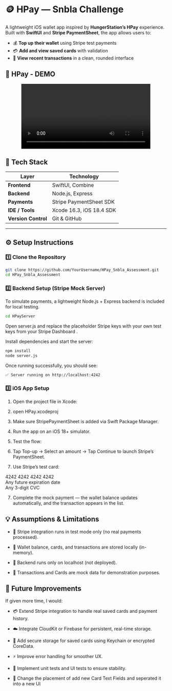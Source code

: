  # 🪙 HPay — Snbla Challenge  

A lightweight iOS wallet app inspired by **HungerStation’s HPay** experience.  
Built with **SwiftUI** and **Stripe PaymentSheet**, the app allows users to:

- 💰 **Top up their wallet** using Stripe test payments  
- 💳 **Add and view saved cards** with validation  
- 📜 **View recent transactions** in a clean, rounded interface  
## 📱 HPay - DEMO

<p align="center">
  <video src="https://github.com/ShathaMK/HPay_Snbla_Assessment/HPay/Demo/HPay-Demo.mp4" width="80%" controls></video>
</p>


## 🧰 Tech Stack  

| Layer | Technology |
|-------|-------------|
| **Frontend** | SwiftUI, Combine |
| **Backend** | Node.js, Express |
| **Payments** | Stripe PaymentSheet SDK |
| **IDE / Tools** | Xcode 16.3, iOS 18.4 SDK |
| **Version Control** | Git & GitHub |

---

## ⚙️  Setup Instructions  

### 1️⃣  Clone the Repository  
```bash
git clone https://github.com/YourUsername/HPay_Snbla_Assessment.git
cd HPay_Snbla_Assessment
```
### 2️⃣  Backend Setup (Stripe Mock Server)

To simulate payments, a lightweight Node.js + Express backend is included for local testing.
```bash
cd HPayServer
```



Open server.js and replace the placeholder Stripe keys with your own test keys from your Stripe Dashboard
.

Install dependencies and start the server:
```bash
npm install
node server.js
```

Once running successfully, you should see:
```bash
✅ Server running on http://localhost:4242
```
### 3️⃣  iOS App Setup

1. Open the project file in Xcode:

2. open HPay.xcodeproj


3. Make sure StripePaymentSheet is added via Swift Package Manager.

4. Run the app on an iOS 18+ simulator.

4. Test the flow:

5. Tap Top-up → Select an amount → Tap Continue to launch Stripe’s PaymentSheet.

6. Use Stripe’s test card:

4242 4242 4242 4242  
Any future expiration date  
Any 3-digit CVC  


7. Complete the mock payment — the wallet balance updates automatically, and the transaction appears in the list.

## 💡 Assumptions & Limitations

- 🧩 Stripe integration runs in test mode only (no real payments processed).

- 💾 Wallet balance, cards, and transactions are stored locally (in-memory).

- 📶 Backend runs only on localhost (not deployed).

- 🧪 Transactions and Cards are mock data for demonstration purposes.

## 🚀 Future Improvements

If given more time, I would:

- 💳 Extend Stripe integration to handle real saved cards and payment history.
  
- ☁️ Integrate CloudKit or Firebase for persistent, real-time storage.

- 🔐 Add secure storage for saved cards using Keychain or encrypted CoreData.

- ⚡️ Improve error handling for smoother UX.

- 🧠 Implement unit tests and UI tests to ensure stability.

- 🎨 Change the placement of add new Card Text Fields and seperated it into a new UI
